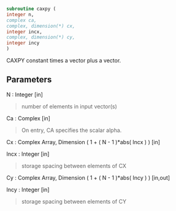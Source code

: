 ```fortran  
subroutine caxpy (  
integer n,  
complex ca,  
complex, dimension(*) cx,  
integer incx,  
complex, dimension(*) cy,  
integer incy  
)  
```  
  
CAXPY constant times a vector plus a vector.  
  
## Parameters  
N : Integer [in]  
> number of elements in input vector(s)  
  
Ca : Complex [in]  
> On entry, CA specifies the scalar alpha.  
  
Cx : Complex Array, Dimension ( 1 + ( N - 1 )*abs( Incx ) ) [in]  
  
Incx : Integer [in]  
> storage spacing between elements of CX  
  
Cy : Complex Array, Dimension ( 1 + ( N - 1 )*abs( Incy ) ) [in,out]  
  
Incy : Integer [in]  
> storage spacing between elements of CY  
  
